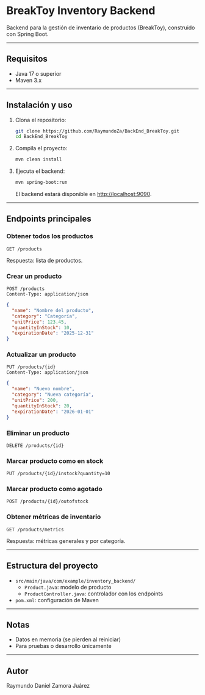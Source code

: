 # BreakToy Inventory Backend

Backend para la gestión de inventario de productos (BreakToy), construido con Spring Boot.

---

## Requisitos

- Java 17 o superior
- Maven 3.x

---

## Instalación y uso

1. Clona el repositorio:
   ```bash
   git clone https://github.com/RaymundoZa/BackEnd_BreakToy.git
   cd BackEnd_BreakToy
   ```
2. Compila el proyecto:
   ```bash
   mvn clean install
   ```
3. Ejecuta el backend:
   ```bash
   mvn spring-boot:run
   ```  
   El backend estará disponible en [http://localhost:9090](http://localhost:9090).

---

## Endpoints principales

### Obtener todos los productos
```http
GET /products
```  
Respuesta: lista de productos.

### Crear un producto
```http
POST /products
Content-Type: application/json
```  
```json
{
  "name": "Nombre del producto",
  "category": "Categoría",
  "unitPrice": 123.45,
  "quantityInStock": 10,
  "expirationDate": "2025-12-31"
}
```

### Actualizar un producto
```http
PUT /products/{id}
Content-Type: application/json
```  
```json
{
  "name": "Nuevo nombre",
  "category": "Nueva categoría",
  "unitPrice": 200,
  "quantityInStock": 20,
  "expirationDate": "2026-01-01"
}
```

### Eliminar un producto
```http
DELETE /products/{id}
```

### Marcar producto como en stock
```http
PUT /products/{id}/instock?quantity=10
```

### Marcar producto como agotado
```http
POST /products/{id}/outofstock
```

### Obtener métricas de inventario
```http
GET /products/metrics
```  
Respuesta: métricas generales y por categoría.

---

## Estructura del proyecto

- `src/main/java/com/example/inventory_backend/`
    - `Product.java`: modelo de producto
    - `ProductController.java`: controlador con los endpoints
- `pom.xml`: configuración de Maven

---

## Notas

- Datos en memoria (se pierden al reiniciar)
- Para pruebas o desarrollo únicamente

---

## Autor

Raymundo Daniel Zamora Juárez

